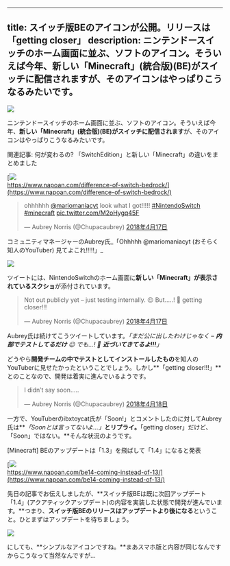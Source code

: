 
---
title: スイッチ版BEのアイコンが公開。リリースは「getting closer」
description: ニンテンドースイッチのホーム画面に並ぶ、ソフトのアイコン。そういえば今年、新しい「Minecraft」(統合版)(BE)がスイッチに配信されますが、そのアイコンはやっぱりこうなるみたいです。
---

![](https://cdn-ak.f.st-hatena.com/images/fotolife/s/sasigume/20210208/20210208101036.png)

ニンテンドースイッチのホーム画面に並ぶ、ソフトのアイコン。そういえば今年、**新しい「Minecraft」(統合版)(BE)がスイッチに配信されます**が、そのアイコンはやっぱりこうなるみたいです。

関連記事: 何が変わるの? 「SwitchEdition」と新しい「Minecraft」の違いをまとめました

[![](https://cdn-ak.f.st-hatena.com/images/fotolife/s/sasigume/20210208/20210208105007.png)  
https://www.napoan.com/difference-of-switch-bedrock/](https://www.napoan.com/difference-of-switch-bedrock/)

> ohhhhhh [@mariomaniacyt](https://twitter.com/MarioManiacYT?ref_src=twsrc%5Etfw) look what I got!!!!! [#NintendoSwitch](https://twitter.com/hashtag/NintendoSwitch?src=hash&ref_src=twsrc%5Etfw) [#minecraft](https://twitter.com/hashtag/minecraft?src=hash&ref_src=twsrc%5Etfw) [pic.twitter.com/M2oHygq45F](https://t.co/M2oHygq45F)
> 
> — Aubrey Norris (@Chupacaubrey) [2018年4月17日](https://twitter.com/Chupacaubrey/status/986269408556269570?ref_src=twsrc%5Etfw)

コミュニティマネージャーのAubrey氏_「Ohhhhh @mariomaniacyt (おそらく知人のYouTuber) 見てよこれ!!!!!」_

![](https://cdn-ak.f.st-hatena.com/images/fotolife/s/sasigume/20210208/20210208110245.jpg)

ツイートには、NintendoSwitchのホーム画面に**新しい「Minecraft」が表示されているスクショ**が添付されています。

> Not out publicly yet – just testing internally. 😉 But…..! 👀 getting closer!!!
> 
> — Aubrey Norris (@Chupacaubrey) [2018年4月17日](https://twitter.com/Chupacaubrey/status/986269916511682560?ref_src=twsrc%5Etfw)

Aubrey氏は続けてこうツイートしています。_「まだ公に出したわけじゃなく – **内部でテストしてるだけ** 😉 でも…! 👀 **近づいてきてるよ!!!**」_

どうやら**開発チームの中でテストとしてインストールしたもの**を知人のYouTuberに見せたかったということでしょう。しかし**「getting closer!!!」**とのことなので、開発は着実に進んでいるようです。

> I didn’t say soon…..
> 
> — Aubrey Norris (@Chupacaubrey) [2018年4月18日](https://twitter.com/Chupacaubrey/status/986419008877412352?ref_src=twsrc%5Etfw)

一方で、YouTuberのibxtoycat氏が「Soon!」とコメントしたのに対してAubrey氏は**_「Soonとは言ってないよ…」_**とリプライ。**「getting closer」だけど、「Soon」ではない。**そんな状況のようです。

\[Minecraft\] BEのアップデートは「1.3」を飛ばして「1.4」になると発表

[![](https://cdn-ak.f.st-hatena.com/images/fotolife/s/sasigume/20210208/20210208104045.png)  
https://www.napoan.com/be14-coming-instead-of-13/](https://www.napoan.com/be14-coming-instead-of-13/)

先日の記事でお伝えしましたが、**スイッチ版BEは既に次回アップデート「1.4」(アクアティックアップデート)の内容を実装した状態で開発が進んでいます。**つまり、**スイッチ版BEのリリースはアップデートより後になる**ということ。ひとまずはアップデートを待ちましょう。

![](https://cdn-ak.f.st-hatena.com/images/fotolife/s/sasigume/20210208/20210208111316.jpg)

にしても、**シンプルなアイコンですね。**まあスマホ版と内容が同じなんですからこうなって当然なんですが…
